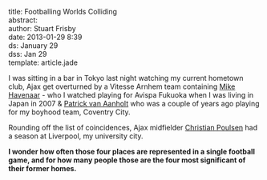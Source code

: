 title: Footballing Worlds Colliding  
abstract:   
author: Stuart Frisby  
date: 2013-01-29 8:39  
ds: January 29  
dss: Jan 29  
template: article.jade  

I was sitting in a bar in Tokyo last night watching my current hometown club, Ajax get overturned by a Vitesse Arnhem team containing [Mike Havenaar](http://en.wikipedia.org/wiki/Mike_Havenaar) - who I watched playing for Avispa Fukuoka when I was living in Japan in 2007 & [Patrick van Aanholt](http://en.wikipedia.org/wiki/Patrick_van_Aanholt) who was a couple of years ago playing for my boyhood team, Coventry City. 

Rounding off the list of coincidences, Ajax midfielder [Christian Poulsen](http://en.wikipedia.org/wiki/Christian_Poulsen) had a season at Liverpool, my university city.

**I wonder how often those four places are represented in a single football game, and for how many people those are the four most significant of their former homes.**

